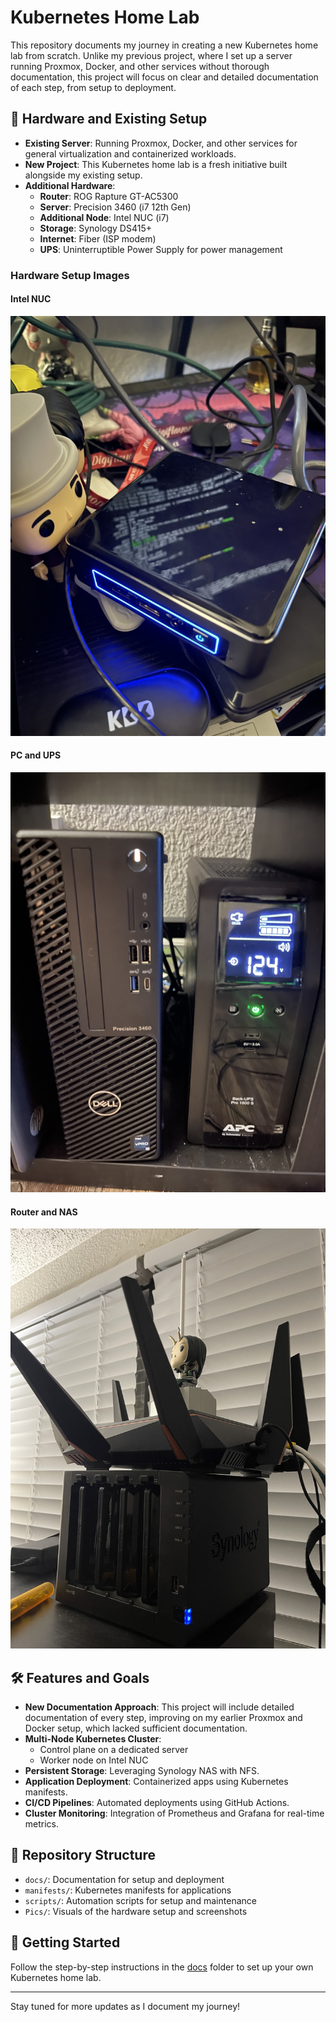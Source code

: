 # Kubernetes Home Lab

This repository documents my journey in creating a new Kubernetes home lab from scratch. Unlike my previous project, where I set up a server running Proxmox, Docker, and other services without thorough documentation, this project will focus on clear and detailed documentation of each step, from setup to deployment.

## 🔧 Hardware and Existing Setup
- **Existing Server**: Running Proxmox, Docker, and other services for general virtualization and containerized workloads.
- **New Project**: This Kubernetes home lab is a fresh initiative built alongside my existing setup.
- **Additional Hardware**:
  - **Router**: ROG Rapture GT-AC5300
  - **Server**: Precision 3460 (i7 12th Gen)
  - **Additional Node**: Intel NUC (i7)
  - **Storage**: Synology DS415+
  - **Internet**: Fiber (ISP modem)
  - **UPS**: Uninterruptible Power Supply for power management

### Hardware Setup Images

#### Intel NUC
![Intel NUC](Pics/Nuc.jpg)

#### PC and UPS
![PC and UPS](Pics/pc_ups.jpg)

#### Router and NAS
![Router and NAS](Pics/router_Nas.jpg)

## 🛠️ Features and Goals
- **New Documentation Approach**: This project will include detailed documentation of every step, improving on my earlier Proxmox and Docker setup, which lacked sufficient documentation.
- **Multi-Node Kubernetes Cluster**:
  - Control plane on a dedicated server
  - Worker node on Intel NUC
- **Persistent Storage**: Leveraging Synology NAS with NFS.
- **Application Deployment**: Containerized apps using Kubernetes manifests.
- **CI/CD Pipelines**: Automated deployments using GitHub Actions.
- **Cluster Monitoring**: Integration of Prometheus and Grafana for real-time metrics.

## 📁 Repository Structure
- `docs/`: Documentation for setup and deployment
- `manifests/`: Kubernetes manifests for applications
- `scripts/`: Automation scripts for setup and maintenance
- `Pics/`: Visuals of the hardware setup and screenshots

## 🚀 Getting Started

Follow the step-by-step instructions in the [docs](docs/) folder to set up your own Kubernetes home lab.

---

Stay tuned for more updates as I document my journey!
